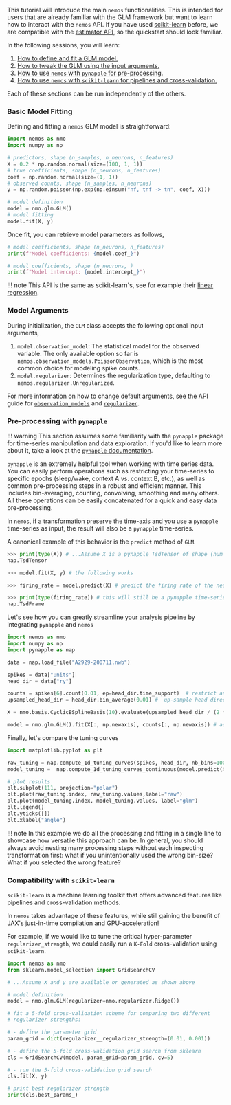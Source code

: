 
This tutorial will introduce the main `nemos` functionalities. This is intended for users that are 
already familiar with the GLM framework but want to learn how to interact with the `nemos` API. 
If you have used [scikit-learn](https://scikit-learn.org/stable/) before, we are compatible with the [estimator API](https://scikit-learn.org/stable/modules/generated/sklearn.base.BaseEstimator.html), so the quickstart should look 
familiar.

In the following sessions, you will learn:

1. [How to define and fit a GLM model.](#basic-model-fitting)
2. [How to tweak the GLM using the input arguments.](#model-arguments)
3. [How to use `nemos` with `pynapple` for pre-processing.](#pynapple-compatibility)
4. [How to use `nemos` with `scikit-learn` for pipelines and cross-validation.](#scikit-learn-compatibility)

Each of these sections can be run independently of the others.

### Basic Model Fitting

Defining and fitting a `nemos` GLM model is straightforward:

```python
import nemos as nmo
import numpy as np

# predictors, shape (n_samples, n_neurons, n_features)
X = 0.2 * np.random.normal(size=(100, 1, 1))
# true coefficients, shape (n_neurons, n_features)
coef = np.random.normal(size=(1, 1))
# observed counts, shape (n_samples, n_neurons)
y = np.random.poisson(np.exp(np.einsum("nf, tnf -> tn", coef, X)))

# model definition
model = nmo.glm.GLM()
# model fitting
model.fit(X, y)
```


Once fit, you can retrieve model parameters as follows,

```python
# model coefficients, shape (n_neurons, n_features)
print(f"Model coefficients: {model.coef_}")

# model coefficients, shape (n_neurons, )
print(f"Model intercept: {model.intercept_}")
```

!!! note
    This API is the same as scikit-learn's, see for example their [linear regression](https://scikit-learn.org/stable/modules/generated/sklearn.linear_model.LinearRegression.html).

### Model Arguments

During initialization, the `GLM` class accepts the following optional input arguments,

1. `model.observation_model`: The statistical model for the observed variable. The only available option so far is `nemos.observation_models.PoissonObservation`, which is the most common choice for modeling spike counts.
2. `model.regularizer`: Determines the regularization type, defaulting to `nemos.regularizer.Unregularized`.

For more information on how to change default arguments, see the API guide for [`observation_models`]() and
[`regularizer`]().


### Pre-processing with `pynapple`

!!! warning
    This section assumes some familiarity with the `pynapple` package for time-series manipulation and data 
    exploration. If you'd like to learn more about it, take a look at the [`pynapple` documentation](https://pynapple-org.github.io/pynapple/).

`pynapple` is an extremely helpful tool when working with time series data. You can easily perform operations such 
as restricting your time-series to specific epochs (sleep/wake, context A vs. context B, etc.), as well as common 
pre-processing steps in a robust and efficient manner. This includes bin-averaging, counting, convolving, smoothing and many
others. All these operations can be easily concatenated for a quick and easy data pre-processing.

In `nemos`, if a transformation  preserve the time-axis and you use a `pynapple` time-series as input, the result will 
also be a `pynapple` time-series.

A canonical example of this behavior is the `predict` method of `GLM`. 

```python
>>> print(type(X)) # ...Assume X is a pynapple TsdTensor of shape (num samples, num neurons, num features)
nap.TsdTensor

>>> model.fit(X, y) # the following works

>>> firing_rate = model.predict(X) # predict the firing rate of the neuron

>>> print(type(firing_rate)) # this will still be a pynapple time-series of shape (num_samples, num_neurons)
nap.TsdFrame
```

Let's see how you can greatly streamline your analysis pipeline by integrating `pynapple` and `nemos`

```python
import nemos as nmo
import numpy as np
import pynapple as nap

data = nap.load_file("A2929-200711.nwb")

spikes = data["units"]
head_dir = data["ry"]

counts = spikes[6].count(0.01, ep=head_dir.time_support)  # restrict and bin
upsampled_head_dir = head_dir.bin_average(0.01) #  up-sample head direction

X = nmo.basis.CyclicBSplineBasis(10).evaluate(upsampled_head_dir / (2 * np.pi)) # create your features

model = nmo.glm.GLM().fit(X[:, np.newaxis], counts[:, np.newaxis]) # add a neuron axis and fit model
```

Finally, let's compare the tuning curves

```python
import matplotlib.pyplot as plt

raw_tuning = nap.compute_1d_tuning_curves(spikes, head_dir, nb_bins=100)[6]
model_tuning =  nap.compute_1d_tuning_curves_continuous(model.predict(X[:, np.newaxis]) * X.rate, head_dir, nb_bins=100)[0]

# plot results
plt.subplot(111, projection="polar")
plt.plot(raw_tuning.index, raw_tuning.values,label="raw")
plt.plot(model_tuning.index, model_tuning.values, label="glm")
plt.legend()
plt.yticks([])
plt.xlabel("angle")

```

!!! note
    In this example we do all the processing and fitting in a single line to showcase how versatile this approach can
    be. In general, you should always avoid nesting many processing steps without each inspecting transformation first: 
    what if you unintentionally used the wrong bin-size? What if you selected the wrong feature? 

### Compatibility with `scikit-learn`

`scikit-learn` is a machine learning toolkit that offers advanced features like pipelines and cross-validation methods. 

In `nemos` takes advantage of these features, while still gaining the benefit of JAX's just-in-time 
compilation and GPU-acceleration!

For example, if we would like to tune the critical hyper-parameter `regularizer_strength`, we
could easily run a `K-Fold` cross-validation using `scikit-learn`.

```python
import nemos as nmo
from sklearn.model_selection import GridSearchCV

# ...Assume X and y are available or generated as shown above

# model definition
model = nmo.glm.GLM(regularizer=nmo.regularizer.Ridge())

# fit a 5-fold cross-validation scheme for comparing two different
# regularizer strengths:

# - define the parameter grid
param_grid = dict(regularizer__regularizer_strength=(0.01, 0.001))

# - define the 5-fold cross-validation grid search from sklearn
cls = GridSearchCV(model, param_grid=param_grid, cv=5)

# - run the 5-fold cross-validation grid search
cls.fit(X, y)

# print best regularizer strength
print(cls.best_params_)
```
